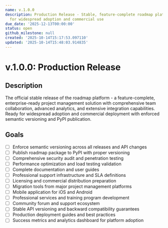 ```yaml
---
name: v.1.0.0
description: Production Release - Stable, feature-complete roadmap platform ready
  for widespread adoption and commercial use
due_date: '2025-12-13T00:00:00'
status: open
github_milestone: null
created: '2025-10-14T15:17:53.097110'
updated: '2025-10-14T15:48:03.914835'
---
```


# v.1.0.0: Production Release

## Description

The official stable release of the roadmap platform - a feature-complete, enterprise-ready project management solution with comprehensive team collaboration, advanced analytics, and extensive integration capabilities. Ready for widespread adoption and commercial deployment with enforced semantic versioning and PyPI publication.

## Goals

- [ ] Enforce semantic versioning across all releases and API changes
- [ ] Publish roadmap package to PyPI with proper versioning
- [ ] Comprehensive security audit and penetration testing
- [ ] Performance optimization and load testing validation
- [ ] Complete documentation and user guides
- [ ] Professional support infrastructure and SLA definitions
- [ ] Licensing and commercial distribution preparation
- [ ] Migration tools from major project management platforms
- [ ] Mobile application for iOS and Android
- [ ] Professional services and training program development
- [ ] Community forum and support ecosystem
- [ ] Stable API versioning and backward compatibility guarantees
- [ ] Production deployment guides and best practices
- [ ] Success metrics and analytics dashboard for platform adoption
